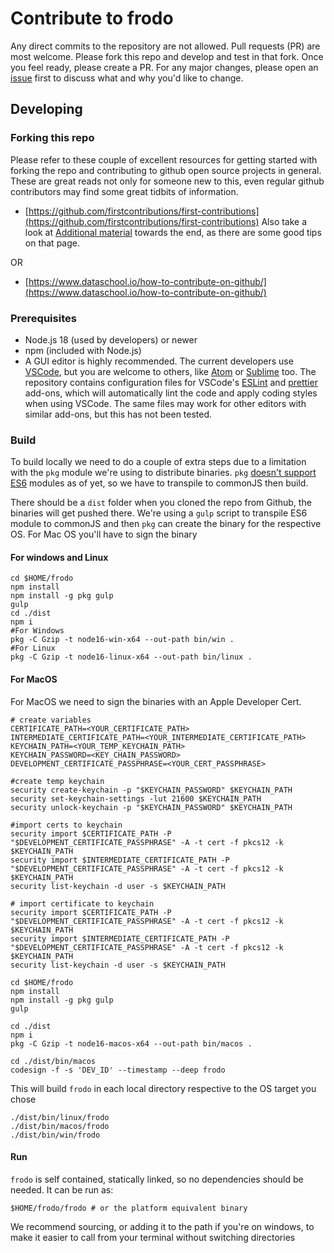 # Contribute to frodo
Any direct commits to the repository are not allowed. Pull requests (PR) are most welcome. Please fork this repo and develop and test in that fork. Once you feel ready, please create a PR. For any major changes, please open an [issue](https://github.com/rockcarver/frodo/issues) first to discuss what and why you'd like to change.

## Developing
### Forking this repo
Please refer to these couple of excellent resources for getting started with forking the repo and contributing to github open source projects in general. These are great reads not only for someone new to this, even regular github contributors may find some great tidbits of information.

- [https://github.com/firstcontributions/first-contributions](https://github.com/firstcontributions/first-contributions)
Also take a look at [Additional material](https://github.com/firstcontributions/first-contributions/blob/master/additional-material/git_workflow_scenarios/additional-material.md) towards the end, as there are some good tips on that page.

OR

- [https://www.dataschool.io/how-to-contribute-on-github/](https://www.dataschool.io/how-to-contribute-on-github/)

### Prerequisites
- Node.js 18 (used by developers) or newer
- npm (included with Node.js)
- A GUI editor is highly recommended. The current developers use [VSCode](https://code.visualstudio.com/), but you are welcome to others, like [Atom](https://atom.io/) or [Sublime](https://www.sublimetext.com/) too. The repository contains configuration files for VSCode's [ESLint](https://marketplace.visualstudio.com/items?itemName=dbaeumer.vscode-eslint) and [prettier](https://prettier.io/) add-ons, which will automatically lint the code and apply coding styles when using VSCode. The same files may work for other editors with similar add-ons, but this has not been tested.

### Build
To build locally we need to do a couple of extra steps due to a limitation with the `pkg` module we're using to distribute binaries. `pkg` [doesn't support ES6](https://github.com/vercel/pkg/issues/1291) modules as of yet, so we have to transpile to commonJS then build.

There should be a `dist` folder when you cloned the repo from Github, the binaries will get pushed there. We're using a `gulp` script to transpile ES6 module to commonJS and then `pkg` can create the binary for the respective OS. For Mac OS you'll have to sign the binary

#### For windows and Linux

```console
cd $HOME/frodo
npm install
npm install -g pkg gulp
gulp
cd ./dist
npm i
#For Windows
pkg -C Gzip -t node16-win-x64 --out-path bin/win .
#For Linux
pkg -C Gzip -t node16-linux-x64 --out-path bin/linux .
```

#### For MacOS

For MacOS we need to sign the binaries with an Apple Developer Cert.

```console
# create variables
CERTIFICATE_PATH=<YOUR_CERTIFICATE_PATH>
INTERMEDIATE_CERTIFICATE_PATH=<YOUR_INTERMEDIATE_CERTIFICATE_PATH>
KEYCHAIN_PATH=<YOUR_TEMP_KEYCHAIN_PATH>
KEYCHAIN_PASSWORD=<KEY_CHAIN_PASSWORD>
DEVELOPMENT_CERTIFICATE_PASSPHRASE=<YOUR_CERT_PASSPHRASE>

#create temp keychain
security create-keychain -p "$KEYCHAIN_PASSWORD" $KEYCHAIN_PATH
security set-keychain-settings -lut 21600 $KEYCHAIN_PATH
security unlock-keychain -p "$KEYCHAIN_PASSWORD" $KEYCHAIN_PATH

#import certs to keychain
security import $CERTIFICATE_PATH -P "$DEVELOPMENT_CERTIFICATE_PASSPHRASE" -A -t cert -f pkcs12 -k $KEYCHAIN_PATH
security import $INTERMEDIATE_CERTIFICATE_PATH -P "$DEVELOPMENT_CERTIFICATE_PASSPHRASE" -A -t cert -f pkcs12 -k $KEYCHAIN_PATH
security list-keychain -d user -s $KEYCHAIN_PATH

# import certificate to keychain
security import $CERTIFICATE_PATH -P "$DEVELOPMENT_CERTIFICATE_PASSPHRASE" -A -t cert -f pkcs12 -k $KEYCHAIN_PATH
security import $INTERMEDIATE_CERTIFICATE_PATH -P "$DEVELOPMENT_CERTIFICATE_PASSPHRASE" -A -t cert -f pkcs12 -k $KEYCHAIN_PATH
security list-keychain -d user -s $KEYCHAIN_PATH

cd $HOME/frodo
npm install
npm install -g pkg gulp
gulp

cd ./dist
npm i
pkg -C Gzip -t node16-macos-x64 --out-path bin/macos .

cd ./dist/bin/macos
codesign -f -s 'DEV_ID' --timestamp --deep frodo
```

This will build `frodo` in each local directory respective to the OS target you chose

```console
./dist/bin/linux/frodo
./dist/bin/macos/frodo
./dist/bin/win/frodo
```

#### Run

`frodo` is self contained, statically linked, so no dependencies should be needed. It can be run as:

```console
$HOME/frodo/frodo # or the platform equivalent binary
```

We recommend sourcing, or adding it to the path if you're on windows, to make it easier to call from your terminal without switching directories
